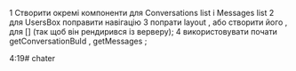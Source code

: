 1 Створити окремі компоненти для Conversations list i Messages list 
2 для UsersBox поправити навігацію 
3 попрати layout , або створити його , для  [] (так щоб він рендирився із верверу);
4 використовувати почати getConversationBuId , getMessages ;

4:19# chater
